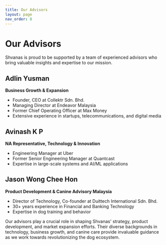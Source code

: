 ```yaml
---
title: Our Advisors
layout: page
nav_order: 8
---
```


# Our Advisors

Shvanas is proud to be supported by a team of experienced advisors who bring valuable insights and expertise to our mission.

## Adlin Yusman

**Business Growth & Expansion**

- Founder, CEO at Collektr Sdn. Bhd.
- Managing Director at Endeavor Malaysia
- Former Chief Operating Officer at Max Money
- Extensive experience in startups, telecommunications, and digital media

## Avinash K P

**NA Representative, Technology & Innovation**

- Engineering Manager at Uber
- Former Senior Engineering Manager at Quantcast
- Expertise in large-scale systems and AI/ML applications

## Jason Wong Chee Hon

**Product Development & Canine Advisory Malaysia**

- Director of Technology, Co-founder at Duittech International Sdn. Bhd.
- 30+ years experience in Financial and Banking Technology
- Expertise in dog training and behavior

Our advisors play a crucial role in shaping Shvanas' strategy, product development, and market expansion efforts. Their diverse backgrounds in technology, business growth, and canine care provide invaluable guidance as we work towards revolutionizing the dog ecosystem.
